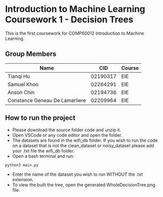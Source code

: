 # Introduction to Machine Learning Coursework 1 - Decision Trees

This is the first coursework for COMP60012 Introduction to Machine Learning.

## Group Members
| Name                              | CID        | Course |
|-----------------------------------|------------|--------|
| Tianqi Hu                         | 02190317   | EIE    |
| Samuel Khoo                       | 02264291   | EIE    |
| Anson Chin                        | 02194736   | EIE    |
| Constance Geneau De Lamarliere    | 02209964   | EIE    |

## How to run the project

- Please download the source folder code and unzip it.
- Open VSCode or any code editor and open the folder.
- The datasets are found in the wifi_db folder. If you wish to run the code on a dataset that is not the clean_dataset or noisy_dataset please add your .txt file the wifi_db folder.
- Open a bash terminal and run:
```
python3 main.py
```
- Enter the name of the dataset you wish to run WITHOUT the .txt extension.
- To view the built the tree, open the generated WholeDecisionTree.png file.

